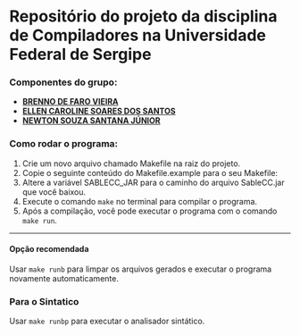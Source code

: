 # Repositório do projeto da disciplina de Compiladores na Universidade Federal de Sergipe
### Componentes do grupo:
- **[BRENNO DE FARO VIEIRA](https://github.com/brenofaro)**
- **[ELLEN CAROLINE SOARES DOS SANTOS](https://github.com/ellencarols)**
- **[NEWTON SOUZA SANTANA JÚNIOR](https://github.com/NewtonJr5)**


### Como rodar o programa:
1. Crie um novo arquivo chamado Makefile na raiz do projeto.
2. Copie o seguinte conteúdo do Makefile.example para o seu Makefile:
3. Altere a variável SABLECC_JAR para o caminho do arquivo SableCC.jar que você baixou.
4. Execute o comando `make` no terminal para compilar o programa.
5. Após a compilação, você pode executar o programa com o comando `make run`.
---
#### Opção recomendada
Usar `make runb` para limpar os arquivos gerados e executar o programa novamente automaticamente.

### Para o Sintatico
Usar `make runbp` para executar o analisador sintático.